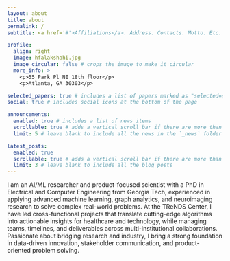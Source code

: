 ```yaml
---
layout: about
title: about
permalink: /
subtitle: <a href='#'>Affiliations</a>. Address. Contacts. Motto. Etc.

profile:
  align: right
  image: hfalakshahi.jpg
  image_circular: false # crops the image to make it circular
  more_info: >
    <p>55 Park Pl NE 18th floor</p>
    <p>Atlanta, GA 30303</p>

selected_papers: true # includes a list of papers marked as "selected={true}"
social: true # includes social icons at the bottom of the page

announcements:
  enabled: true # includes a list of news items
  scrollable: true # adds a vertical scroll bar if there are more than 3 news items
  limit: 5 # leave blank to include all the news in the `_news` folder

latest_posts:
  enabled: true
  scrollable: true # adds a vertical scroll bar if there are more than 3 new posts items
  limit: 3 # leave blank to include all the blog posts
---
```


I am an AI/ML researcher and product-focused scientist with a PhD in Electrical and Computer Engineering from Georgia Tech, experienced in applying advanced machine learning, graph analytics, and neuroimaging research to solve complex real-world problems. At the TReNDS Center, I have led cross-functional projects that translate cutting-edge algorithms into actionable insights for healthcare and technology, while managing teams, timelines, and deliverables across multi-institutional collaborations. Passionate about bridging research and industry, I bring a strong foundation in data-driven innovation, stakeholder communication, and product-oriented problem solving.
